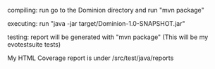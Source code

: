 compiling: run go to the Dominion directory and run "mvn package"

executing: run "java -jar target/Dominion-1.0-SNAPSHOT.jar"

testing: report will be  generated with "mvn package" (This will be my evotestsuite tests)

My HTML Coverage report is under /src/test/java/reports

